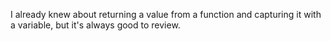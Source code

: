 I already knew about returning a value from a function and capturing it with a variable, but it's always good to review.